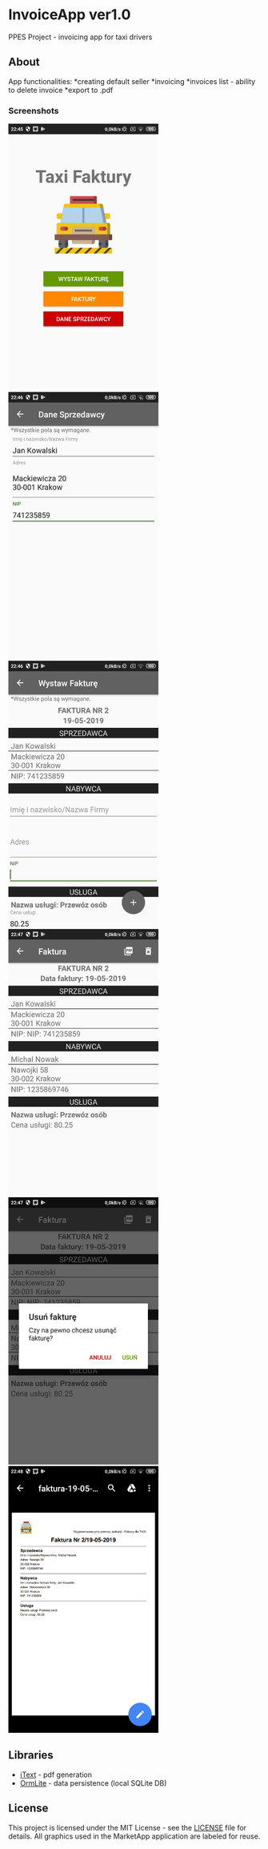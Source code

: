 # InvoiceApp ver1.0

PPES Project - invoicing app for taxi drivers


## About
App functionalities:
*creating default seller
*invoicing
*invoices list - ability to delete invoice
*export to .pdf

### Screenshots
<p float="left">
<img src="https://github.com/kkrzyzek/InvoiceApp/blob/master/Screenshot_2019-05-19-22-45-42-228_com.example.invoiceapp.png" width="300"/>
<img src="https://github.com/kkrzyzek/InvoiceApp/blob/master/Screenshot_2019-05-19-22-46-30-104_com.example.invoiceapp.png" width="300"/>
<img src="https://github.com/kkrzyzek/InvoiceApp/blob/master/Screenshot_2019-05-19-22-46-50-035_com.example.invoiceapp.png" width="300"/>
<img src="https://github.com/kkrzyzek/InvoiceApp/blob/master/Screenshot_2019-05-19-22-47-49-589_com.example.invoiceapp.png" width="300"/>
<img src="https://github.com/kkrzyzek/InvoiceApp/blob/master/Screenshot_2019-05-19-22-47-54-492_com.example.invoiceapp.png" width="300"/>
<img src="https://github.com/kkrzyzek/InvoiceApp/blob/master/Screenshot_2019-05-19-22-48-22-655_com.google.android.apps.docs.png" width="300"/>
</p>

## Libraries

* [iText](https://github.com/itext) - pdf generation
* [OrmLite](http://ormlite.com/) - data persistence (local SQLite DB)

## License

This project is licensed under the MIT License - see the [LICENSE](https://github.com/kkrzyzek/MarketApp/blob/master/LICENSE) file for details.
All graphics used in the  MarketApp application are labeled for reuse.
